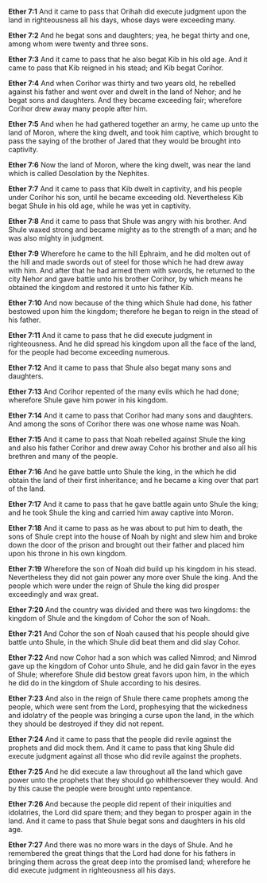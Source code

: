 **Ether 7:1** And it came to pass that Orihah did execute judgment upon the land in righteousness all his days, whose days were exceeding many.

**Ether 7:2** And he begat sons and daughters; yea, he begat thirty and one, among whom were twenty and three sons.

**Ether 7:3** And it came to pass that he also begat Kib in his old age. And it came to pass that Kib reigned in his stead; and Kib begat Corihor.

**Ether 7:4** And when Corihor was thirty and two years old, he rebelled against his father and went over and dwelt in the land of Nehor; and he begat sons and daughters. And they became exceeding fair; wherefore Corihor drew away many people after him.

**Ether 7:5** And when he had gathered together an army, he came up unto the land of Moron, where the king dwelt, and took him captive, which brought to pass the saying of the brother of Jared that they would be brought into captivity.

**Ether 7:6** Now the land of Moron, where the king dwelt, was near the land which is called Desolation by the Nephites.

**Ether 7:7** And it came to pass that Kib dwelt in captivity, and his people under Corihor his son, until he became exceeding old. Nevertheless Kib begat Shule in his old age, while he was yet in captivity.

**Ether 7:8** And it came to pass that Shule was angry with his brother. And Shule waxed strong and became mighty as to the strength of a man; and he was also mighty in judgment.

**Ether 7:9** Wherefore he came to the hill Ephraim, and he did molten out of the hill and made swords out of steel for those which he had drew away with him. And after that he had armed them with swords, he returned to the city Nehor and gave battle unto his brother Corihor, by which means he obtained the kingdom and restored it unto his father Kib.

**Ether 7:10** And now because of the thing which Shule had done, his father bestowed upon him the kingdom; therefore he began to reign in the stead of his father.

**Ether 7:11** And it came to pass that he did execute judgment in righteousness. And he did spread his kingdom upon all the face of the land, for the people had become exceeding numerous.

**Ether 7:12** And it came to pass that Shule also begat many sons and daughters.

**Ether 7:13** And Corihor repented of the many evils which he had done; wherefore Shule gave him power in his kingdom.

**Ether 7:14** And it came to pass that Corihor had many sons and daughters. And among the sons of Corihor there was one whose name was Noah.

**Ether 7:15** And it came to pass that Noah rebelled against Shule the king and also his father Corihor and drew away Cohor his brother and also all his brethren and many of the people.

**Ether 7:16** And he gave battle unto Shule the king, in the which he did obtain the land of their first inheritance; and he became a king over that part of the land.

**Ether 7:17** And it came to pass that he gave battle again unto Shule the king; and he took Shule the king and carried him away captive into Moron.

**Ether 7:18** And it came to pass as he was about to put him to death, the sons of Shule crept into the house of Noah by night and slew him and broke down the door of the prison and brought out their father and placed him upon his throne in his own kingdom.

**Ether 7:19** Wherefore the son of Noah did build up his kingdom in his stead. Nevertheless they did not gain power any more over Shule the king. And the people which were under the reign of Shule the king did prosper exceedingly and wax great.

**Ether 7:20** And the country was divided and there was two kingdoms: the kingdom of Shule and the kingdom of Cohor the son of Noah.

**Ether 7:21** And Cohor the son of Noah caused that his people should give battle unto Shule, in the which Shule did beat them and did slay Cohor.

**Ether 7:22** And now Cohor had a son which was called Nimrod; and Nimrod gave up the kingdom of Cohor unto Shule, and he did gain favor in the eyes of Shule; wherefore Shule did bestow great favors upon him, in the which he did do in the kingdom of Shule according to his desires.

**Ether 7:23** And also in the reign of Shule there came prophets among the people, which were sent from the Lord, prophesying that the wickedness and idolatry of the people was bringing a curse upon the land, in the which they should be destroyed if they did not repent.

**Ether 7:24** And it came to pass that the people did revile against the prophets and did mock them. And it came to pass that king Shule did execute judgment against all those who did revile against the prophets.

**Ether 7:25** And he did execute a law throughout all the land which gave power unto the prophets that they should go whithersoever they would. And by this cause the people were brought unto repentance.

**Ether 7:26** And because the people did repent of their iniquities and idolatries, the Lord did spare them; and they began to prosper again in the land. And it came to pass that Shule begat sons and daughters in his old age.

**Ether 7:27** And there was no more wars in the days of Shule. And he remembered the great things that the Lord had done for his fathers in bringing them across the great deep into the promised land; wherefore he did execute judgment in righteousness all his days.

